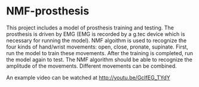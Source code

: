 # NMF-prosthesis

This project includes a model of prosthesis training and testing.
The prosthesis is driven by EMG (EMG is recorded by a g.tec device which is necessary for running the model).
NMF algoithm is used to recognize the four kinds of hand/wrist movements: open, close, pronate, supinate.
First, run the model to train these movements.
After the training is completed, run the model again to test.
The NMF algorithm should be able to recognize the amplitude of the movements. Different movements can be combined.

An example video can be watched at http://youtu.be/GcIfEG_TYdY

